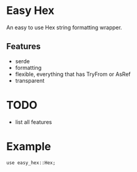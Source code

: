 # Easy Hex

An easy to use Hex string formatting wrapper.

## Features

- serde
- formatting
- flexible, everything that has TryFrom or AsRef
- transparent

# TODO

- list all features

# Example

```
use easy_hex::Hex;

```
